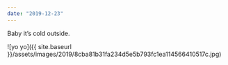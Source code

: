 ```yaml
---
date: "2019-12-23"
---
```


Baby it’s cold outside.

![yo yo]({{ site.baseurl }}/assets/images/2019/8cba81b31fa234d5e5b793fc1ea114566410517c.jpg)
